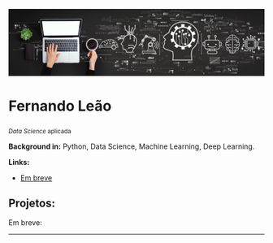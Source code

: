
<p align="center">
  <img src="banner.png" >
</p>

# Fernando Leão
<sub>*Data Science* aplicada </sub>



**Background in:** Python, Data Science, Machine Learning, Deep Learning.

**Links:**
* [Em breve](http://)


## Projetos:
Em breve:

---
